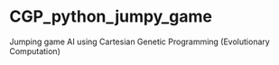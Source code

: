 # CGP_python_jumpy_game
Jumping game AI using Cartesian Genetic Programming (Evolutionary Computation)
